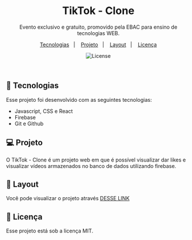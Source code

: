 <h1 align="center"> TikTok - Clone </h1>

<p align="center">
Evento exclusivo e gratuito, promovido pela EBAC para ensino de tecnologias WEB.
</p>

<p align="center">
  <a href="#-tecnologias">Tecnologias</a>&nbsp;&nbsp;&nbsp;|&nbsp;&nbsp;&nbsp;
  <a href="#-projeto">Projeto</a>&nbsp;&nbsp;&nbsp;|&nbsp;&nbsp;&nbsp;
  <a href="#-layout">Layout</a>&nbsp;&nbsp;&nbsp;|&nbsp;&nbsp;&nbsp;
  <a href="#memo-licença">Licença</a>
</p>

<p align="center">
  <img alt="License" src="https://img.shields.io/static/v1?label=license&message=MIT&color=49AA26&labelColor=000000">
</p>

<br>

## 🚀 Tecnologias

Esse projeto foi desenvolvido com as seguintes tecnologias:

- Javascript, CSS e React
- Firebase
- Git e Github

## 💻 Projeto

O TikTok - Clone é um projeto web em que é possível visualizar dar likes e visualizar vídeos armazenados no banco de dados utilizando firebase.

## 🔖 Layout

Você pode visualizar o projeto através [DESSE LINK](<https://tiktok---jornada-74812.web.app/>)

## :memo: Licença

Esse projeto está sob a licença MIT.

